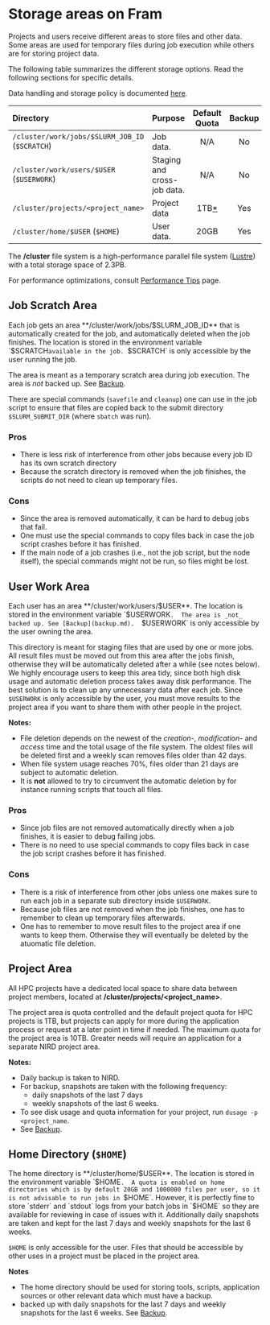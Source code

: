 # Storage areas on Fram

Projects and users receive different areas to store files and other
data. Some areas are used for temporary files during job execution
while others are for storing project data.

The following table summarizes the different storage options.  Read
the following sections for specific details.

Data handling and storage policy is documented [here](data-usage-policy.md).

| Directory                                       | Purpose                     | Default Quota         | Backup |
| :-------------                                  | :-------------              | :----------:          | :---:  |
| `/cluster/work/jobs/$SLURM_JOB_ID` (`$SCRATCH`) | Job data.                   | N/A                   | No     |
| `/cluster/work/users/$USER` (`$USERWORK`)       | Staging and cross-job data. | N/A                   | No     |
| `/cluster/projects/<project_name>`              | Project data                | 1TB[*](#project-area) | Yes    |
| `/cluster/home/$USER` (`$HOME`)                 | User data.                  | 20GB                  | Yes    |

The **/cluster** file system is a high-performance parallel file
system ([Lustre](http://lustre.org)) with a total storage space of
2.3PB.

For performance optimizations, consult [Performance Tips](performance-tips.md) page.

## Job Scratch Area

Each job gets an area **/cluster/work/jobs/$SLURM_JOB_ID** that is
automatically created for the job, and automatically deleted when the
job finishes.  The location is stored in the environment variable
`$SCRATCH` available in the job.  `$SCRATCH` is only accessible by the
user running the job.

The area is meant as a temporary scratch area during job
execution. The area is _not_ backed up. See [Backup](backup.md).

There are special commands (`savefile` and `cleanup`) one can use in
the job script to ensure that files are copied back to the submit
directory `$SLURM_SUBMIT_DIR` (where `sbatch` was run).

### Pros

* There is less risk of interference from other jobs because every job ID has
  its own scratch directory
* Because the scratch directory is removed when the job finishes, the scripts
  do not need to clean up temporary files.

### Cons

* Since the area is removed automatically, it can be hard to debug
  jobs that fail.
* One must use the special commands to copy files back in case the job
  script crashes before it has finished.
* If the main node of a job crashes (i.e., not the job script, but the
  node itself), the special commands might not be run, so files might
  be lost.

## User Work Area

Each user has an area **/cluster/work/users/$USER**.  The location is
stored in the environment variable `$USERWORK`.  The area is _not_
backed up. See [Backup](backup.md).  `$USERWORK` is only accessible by
the user owning the area.

This directory is meant for staging files that are used by one or more
jobs.  All result files must be moved out from this area after the
jobs finish, otherwise they will be automatically deleted after a
while (see notes below). We highly encourage users to keep this area
tidy, since both high disk usage and automatic deletion process takes
away disk performance. The best solution is to clean up any
unnecessary data after each job.  Since `$USERWORK` is only accessible
by the user, you must move results to the project area if you want to
share them with other people in the project.

**Notes:**

* File deletion depends on the newest of the *creation-*, *modification-* and
  *access* time and the total usage of the file system. The oldest files will
  be deleted first and a weekly scan removes files older than 42 days.
* When file system usage reaches 70%, files older than 21 days are subject to
  automatic deletion.
* It is **not** allowed to try to circumvent the automatic deletion by
  for instance running scripts that touch all files.

### Pros

* Since job files are not removed automatically directly when a job
  finishes, it is easier to debug failing jobs.
* There is no need to use special commands to copy files back in case
  the job script crashes before it has finished.

### Cons

* There is a risk of interference from other jobs unless one makes
  sure to run each job in a separate sub directory inside `$USERWORK`.
* Because job files are not removed when the job finishes, one has to
  remember to clean up temporary files afterwards.
* One has to remember to move result files to the project area if one
  wants to keep them.  Otherwise they will eventually be deleted by
  the atuomatic file deletion.

## <a name="project-area"></a>Project Area

All HPC projects have a dedicated local space to share data between project
members, located at **/cluster/projects/<project_name>**.

The project area is quota controlled and the default project quota for
HPC projects is 1TB, but projects can apply for more during the
application process or request at a later point in time if needed. The
maximum quota for the project area is 10TB. Greater needs will require
an application for a separate NIRD project area.

**Notes:**

* Daily backup is taken to NIRD.
* For backup, snapshots are taken with the following frequency:
    * daily snapshots of the last 7 days
    * weekly snapshots of the last 6 weeks. 
* To see disk usage and quota information for your project, run `dusage -p <project_name`.
* See [Backup](backup.md).

## Home Directory (`$HOME`)

The home directory is **/cluster/home/$USER**.  The location is stored
in the environment variable `$HOME`.  A quota is enabled on home
directories which is by default 20GB and 1000000 files per user, so it
is not advisable to run jobs in `$HOME`.  However, it is perfectly
fine to store `stderr` and `stdout` logs from your batch jobs in
`$HOME` so they are available for reviewing in case of issues with it.
Additionally daily snapshots are taken and kept for the last 7 days
and weekly snapshots for the last 6 weeks.

`$HOME` is only accessible for the user.  Files that should be
accessible by other uses in a project must be placed in the project
area.

**Notes**

* The home directory should be used for storing tools, scripts, application
sources or other relevant data which must have a backup.
* backed up with daily snapshots for the last 7 days and weekly snapshots for
the last 6 weeks. See [Backup](backup.md).
